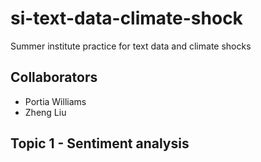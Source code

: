 # si-text-data-climate-shock
Summer institute practice for text data and climate shocks

## Collaborators 
- Portia Williams
- Zheng Liu

## Topic 1 - Sentiment analysis